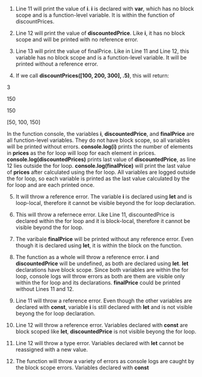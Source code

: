 1. Line 11 will print the value of **i**. **i** is declared with **var**, which has no block scope and is a function-level variable. It is within the function of discountPrices.

2. Line 12 will print the value of **discountedPrice**. Like **i**, it has no block scope and will be printed with no reference error.

3. Line 13 will print the value of finalPrice. Like in Line 11 and Line 12, this variable has no block scope and is a function-level variable. It will be printed without a reference error.

4. If we call **discountPrices([100, 200, 300], .5)**, this will return:
<p> 3 </p>
<p> 150 </p>
<p> 150 </p>
<p> [50, 100, 150] </p>

In the function console, the variables **i**, **discountedPrice**, and **finalPrice** are all function-level variables. They do not have block scope, so all variables will be printed without errors. **console.log(i)** prints the number of elements in **prices** as the for loop will loop for each element in prices. **console.log(discountedPrices)** prints last value of **discountedPrice**, as line 12 lies outside the for loop. **console.log(finalPrice)** will print the last value of **prices** after calculated using the for loop. All variables are logged outside the for loop, so each variable is printed as the last value calculated by the for loop and are each printed once. 

5. It will throw a reference error. The variable **i** is declared using **let** and is loop-local, therefore it cannot be visible beyond the for loop declaration.  

6. This will throw a refernece error. Like Line 11, discountedPrice is declared within the for loop and it is block-local, therefore it cannot be visible beyond the for loop.

7. The varibale **finalPrice** will be printed without any reference error. Even though it is declared using **let**, it is within the block on the function. 

8. The function as a whole will throw a reference error. **i** and **discountedPrice** will be undefined, as both are declared using **let**. **let** declarations have block scope. Since both variables are within the for loop, console logs will throw errors as both are them are visible only within the for loop and its declarations. **finalPrice** could be printed without Lines 11 and 12. 

9. Line 11 will throw a reference error. Even though the other variables are declared with **const**, variable **i** is still declared with **let** and is not visible beyong the for loop declaration. 

10. Line 12 will throw a reference error. Variables declared with **const** are block scoped like **let**, **discountedPrice** is not visible beyong the for loop. 

11. Line 12 will throw a type error. Variables declared with **let** cannot be reassigned with a new value. 

12. The function will throw a variety of errors as console logs are caught by the block scope errors. Variables declared with **const** 
